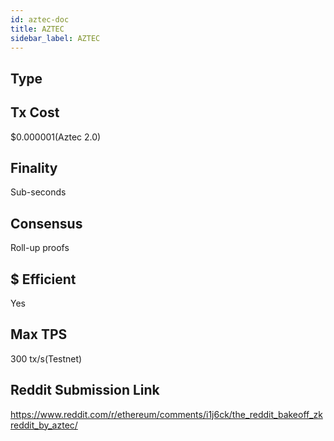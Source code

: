 ```yaml
---
id: aztec-doc
title: AZTEC
sidebar_label: AZTEC
---
```


## Type

## Tx Cost
$0.000001(Aztec 2.0)
## Finality
Sub-seconds
## Consensus
Roll-up proofs
## $ Efficient
Yes
## Max TPS
300 tx/s(Testnet)
## Reddit Submission Link

https://www.reddit.com/r/ethereum/comments/i1j6ck/the_reddit_bakeoff_zkreddit_by_aztec/
